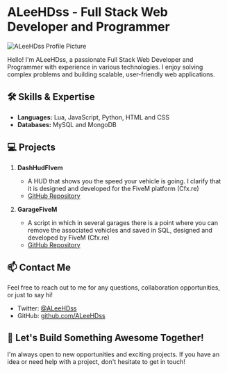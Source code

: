 # ALeeHDss - Full Stack Web Developer and Programmer

![ALeeHDss Profile Picture](/path/to/profile_picture.png)

Hello! I'm ALeeHDss, a passionate Full Stack Web Developer and Programmer with experience in various technologies. I enjoy solving complex problems and building scalable, user-friendly web applications.

## 🛠️ Skills & Expertise

- **Languages:** Lua, JavaScript, Python, HTML and CSS
- **Databases:** MySQL and MongoDB

## 💻 Projects

1. **DashHudFIvem**
   - A HUD that shows you the speed your vehicle is going. I clarify that it is designed and developed for the FiveM platform (Cfx.re)
   - [GitHub Repository](https://github.com/ALeeHDss/DashHudFIvem)
   

2. **GarageFiveM**
   - A script in which in several garages there is a point where you can remove the associated vehicles and saved in SQL, designed and developed by FiveM (Cfx.re)
   - [GitHub Repository](https://github.com/ALeeHDss/GarageFiveM)
  


## 📫 Contact Me

Feel free to reach out to me for any questions, collaboration opportunities, or just to say hi!

- Twitter: [@ALeeHDss](twitter.com/ALeeHDss)
- GitHub: [github.com/ALeeHDss](github.com/ALeeHDss)

## 🚀 Let's Build Something Awesome Together!

I'm always open to new opportunities and exciting projects. If you have an idea or need help with a project, don't hesitate to get in touch!
